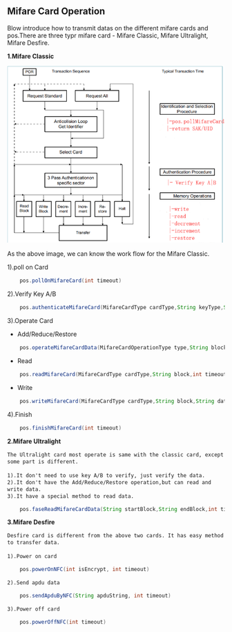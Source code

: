 ## Mifare Card Operation

Blow introduce how to transmit datas on the different mifare cards and pos.There are three typr mifare card - Mifare Classic, Mifare Ultralight, Mifare Desfire.

**1.Mifare Classic**

![](./mifare%20card.jpg)

As the above image, we can know the work flow for the Mifare Classic.

1).poll on Card
```java
	pos.pollOnMifareCard(int timeout)
```
2).Verify Key A/B
```java
	pos.authenticateMifareCard(MifareCardType cardType,String keyType,String block,String keyValue,int timeout)
```
3).Operate Card
   - Add/Reduce/Restore
```java
	pos.operateMifareCardData(MifareCardOperationType type,String block,String data,int timeout)
```
- Read
```java
	pos.readMifareCard(MifareCardType cardType,String block,int timeout)
```
- Write
```java
	pos.writeMifareCard(MifareCardType cardType,String block,String data,int timeout)
```
4).Finish
```java
	pos.finishMifareCard(int timeout)
```

**2.Mifare Ultralight**
  	
  	The Ultralight card most operate is same with the classic card, except some part is different.
  	
	1).It don't need to use key A/B to verify, just verify the data.
 	2).It don't have the Add/Reduce/Restore operation,but can read and write data.
 	3).It have a special method to read data.
 	
```java
	pos.faseReadMifareCardData(String startBlock,String endBlock,int timeout)
```

**3.Mifare Desfire**

	Desfire card is different from the above two cards. It has easy method to transfer data.
	
	1).Power on card
	
```java
	pos.powerOnNFC(int isEncrypt, int timeout)
```

	2).Send apdu data
	
```java
	pos.sendApduByNFC(String apduString, int timeout)
```

	3).Power off card
	
```java
	pos.powerOffNFC(int timeout)
```

